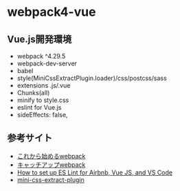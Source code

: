 # webpack4-vue

## Vue.js開発環境

- webpack ^4.29.5
- webpack-dev-server
- babel
- style(MiniCssExtractPlugin.loader)/css/postcss/sass
- extensions .js/.vue
- Chunks(all)
- minify to style.css
- eslint for Vue.js
- sideEffects: false,

## 参考サイト

- [これから始めるwebpack](https://app.codegrid.net/series/2017-webpack-basics)
- [キャッチアップwebpack](https://app.codegrid.net/series/2018-catch-up-webpack)
- [How to set up ES Lint for Airbnb, Vue JS, and VS Code](https://medium.com/@agm1984/how-to-set-up-es-lint-for-airbnb-vue-js-and-vs-code-a5ef5ac671e8)
- [mini-css-extract-plugin](https://github.com/webpack-contrib/mini-css-extract-plugin)
